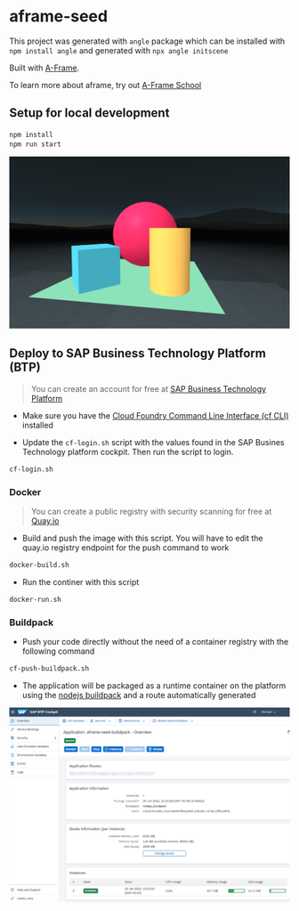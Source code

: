 # aframe-seed

This project was generated with `angle` package which can be installed with `npm install angle` and generated with `npx angle initscene`

Built with [A-Frame](https://aframe.io).

To learn more about aframe, try out [A-Frame School](https://aframe.io/aframe-school/#/)

## Setup for local development

```sh
npm install
npm run start
```
![app](./img/app.png)

## Deploy to SAP Business Technology Platform (BTP)

>You can create an account for free at [SAP Business Technology Platform](https://www.sap.com/products/business-technology-platform.html)

* Make sure you have the [Cloud Foundry Command Line Interface (cf CLI)](https://docs.cloudfoundry.org/cf-cli/) installed

* Update the `cf-login.sh` script with the values found in the SAP Busines Technology platform cockpit. Then run the script to login.

```bash
cf-login.sh
```

### Docker

>You can create a public registry with security scanning for free at [Quay.io](https://quay.io)

* Build and push the image with this script. You will have to edit the quay.io registry endpoint for the push command to work
```bash
docker-build.sh
```

* Run the continer with this script
```bash
docker-run.sh
```

### Buildpack

* Push your code directly without the need of a container registry with the following command


```bash
cf-push-buildpack.sh
```

* The application will be packaged as a runtime container on the platform using the [nodejs buildpack](https://docs.cloudfoundry.org/buildpacks/node/index.html) and a route automatically generated

![buildpack](./img/buildpack.png)
